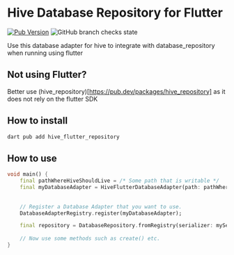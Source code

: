 # Hive Database Repository for Flutter
[![Pub Version](https://img.shields.io/pub/v/hive_flutter_repository)](https://pub.dev/packages/hive_flutter_repository)
![GitHub branch checks state](https://img.shields.io/github/checks-status/glassp/hive_flutter_repository/main)

Use this database adapter for hive to integrate with database_repository when running using flutter

## Not using Flutter?
Better use (hive_repository)[https://pub.dev/packages/hive_repository] as it does not rely on the flutter SDK

## How to install
```bash
dart pub add hive_flutter_repository
```

## How to use
```dart
void main() {
    final pathWhereHiveShouldLive = /* Some path that is writable */
    final myDatabaseAdapter = HiveFlutterDatabaseAdapter(path: pathWhereHiveShouldLive);
    
    
    // Register a Database Adapter that you want to use.
    DatabaseAdapterRegistry.register(myDatabaseAdapter);

    final repository = DatabaseRepository.fromRegistry(serializer: mySerializer, name: 'hive');
    
    // Now use some methods such as create() etc.
}
```